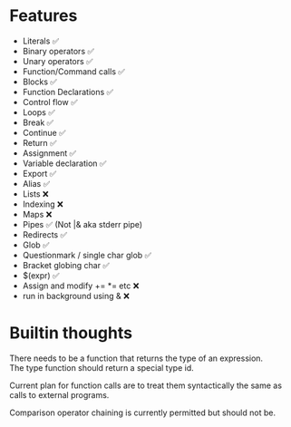 # Features
* Literals ✅
* Binary operators ✅
* Unary operators ✅
* Function/Command calls ✅
* Blocks ✅
* Function Declarations ✅
* Control flow ✅
* Loops ✅
* Break ✅
* Continue ✅
* Return ✅
* Assignment ✅
* Variable declaration ✅
* Export ✅
* Alias ✅
* Lists ❌
* Indexing ❌
* Maps ❌
* Pipes ✅ (Not |& aka stderr pipe)
* Redirects ✅
* Glob ✅
* Questionmark / single char glob ✅
* Bracket globing char ✅
* $(expr) ✅
* Assign and modify += *= etc ❌
* run in background using & ❌

# Builtin thoughts
There needs to be a function that returns the type of an expression.  
The type function should return a special type id.  
  
Current plan for function calls are to treat them syntactically the same as calls to external programs.  

Comparison operator chaining is currently permitted but should not be.